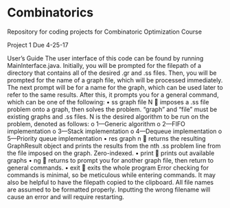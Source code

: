 # Combinatorics

Repository for coding projects for Combinatoric Optimization Course

Project 1 Due 4-25-17

User’s Guide
The user interface of this code can be found by running MainInterface.java. Initially, you will be prompted for the filepath of a directory that contains all of the desired .gr and .ss files. Then, you will be prompted for the name of a graph file, which will be processed immediately. The next prompt will be for a name for the graph, which can be used later to refer to the same results. After this, it prompts you for a general command, which can be one of the following:
•	ss graph file N  imposes a .ss file problem onto a graph, then solves the problem. “graph” and “file” must be existing graphs and .ss files. N is the desired algorithm to be run on the problem, denoted as follows:
o	1—Generic algorithm
o	2—FIFO implementation
o	3—Stack implementation
o	4—Dequeue implementation
o	5—Priority queue implementation
•	res graph n  returns the resulting GraphResult object and prints the results from the nth .ss problem line from the file imposed on the graph. Zero-indexed.
•	print  prints out available graphs
•	ng  returns to prompt you for another graph file, then return to general commands.
•	exit  exits the whole program
Error checking for commands is minimal, so be meticulous while entering commands. It may also be helpful to have the filepath copied to the clipboard. All file names are assumed to be formatted properly. Inputting the wrong filename will cause an error and will require restarting.




